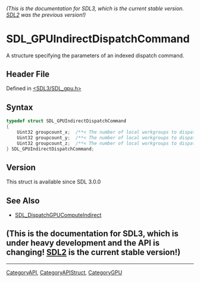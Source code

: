 ###### (This is the documentation for SDL3, which is the current stable version. [SDL2](https://wiki.libsdl.org/SDL2/) was the previous version!)
# SDL_GPUIndirectDispatchCommand

A structure specifying the parameters of an indexed dispatch command.

## Header File

Defined in [<SDL3/SDL_gpu.h>](https://github.com/libsdl-org/SDL/blob/main/include/SDL3/SDL_gpu.h)

## Syntax

```c
typedef struct SDL_GPUIndirectDispatchCommand
{
    Uint32 groupcount_x;  /**< The number of local workgroups to dispatch in the X dimension. */
    Uint32 groupcount_y;  /**< The number of local workgroups to dispatch in the Y dimension. */
    Uint32 groupcount_z;  /**< The number of local workgroups to dispatch in the Z dimension. */
} SDL_GPUIndirectDispatchCommand;
```

## Version

This struct is available since SDL 3.0.0

## See Also

- [SDL_DispatchGPUComputeIndirect](SDL_DispatchGPUComputeIndirect)


## (This is the documentation for SDL3, which is under heavy development and the API is changing! [SDL2](https://wiki.libsdl.org/SDL2/) is the current stable version!)



----
[CategoryAPI](CategoryAPI), [CategoryAPIStruct](CategoryAPIStruct), [CategoryGPU](CategoryGPU)

